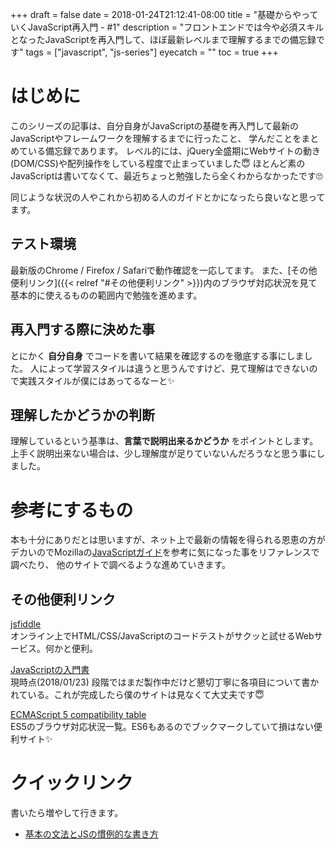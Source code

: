 +++
draft = false
date = 2018-01-24T21:12:41-08:00
title = "基礎からやっていくJavaScript再入門 - #1"
description = "フロントエンドでは今や必須スキルとなったJavaScriptを再入門して、ほぼ最新レベルまで理解するまでの備忘録です"
tags = ["javascript", "js-series"]
eyecatch = ""
toc = true
+++

# はじめに
このシリーズの記事は、自分自身がJavaScriptの基礎を再入門して最新のJavaScriptやフレームワークを理解するまでに行ったこと、
学んだことをまとめている備忘録であります。
レベル的には、jQuery全盛期にWebサイトの動き(DOM/CSS)や配列操作をしている程度で止まっていました😇
ほとんど素のJavaScriptは書いてなくて、最近ちょっと勉強したら全くわからなかったです🙄

同じような状況の人やこれから初める人のガイドとかになったら良いなと思ってます。

## テスト環境
最新版のChrome / Firefox / Safariで動作確認を一応してます。
また、[その他便利リンク]({{< relref "#その他便利リンク" >}})内のブラウザ対応状況を見て基本的に使えるものの範囲内で勉強を進めます。

## 再入門する際に決めた事
とにかく **自分自身** でコードを書いて結果を確認するのを徹底する事にしました。
人によって学習スタイルは違うと思うんですけど、見て理解はできないので実践スタイルが僕にはあってるなーと✨

## 理解したかどうかの判断
理解しているという基準は、**言葉で説明出来るかどうか** をポイントとします。
上手く説明出来ない場合は、少し理解度が足りていないんだろうなと思う事にしました。

# 参考にするもの
本も十分にありだとは思いますが、ネット上で最新の情報を得られる恩恵の方がデカいのでMozillaの[JavaScriptガイド](https://developer.mozilla.org/ja/docs/Web/JavaScript/Guide)を参考に気になった事をリファレンスで調べたり、
他のサイトで調べるような進めていきます。

## その他便利リンク
[jsfiddle](https://jsfiddle.net/)\
オンライン上でHTML/CSS/JavaScriptのコードテストがサクッと試せるWebサービス。何かと便利。

[JavaScriptの入門書](https://asciidwango.github.io/js-primer/)\
現時点(2018/01/23) 段階ではまだ製作中だけど懇切丁寧に各項目について書かれている。これが完成したら僕のサイトは見なくて大丈夫です😇

[ECMAScript 5 compatibility table](https://kangax.github.io/compat-table/es5/)\
ES5のブラウザ対応状況一覧。ES6もあるのでブックマークしていて損はない便利サイト✨

# クイックリンク
書いたら増やして行きます。

- [基本の文法とJSの慣例的な書き方](re-start-javascript-day2.md)
